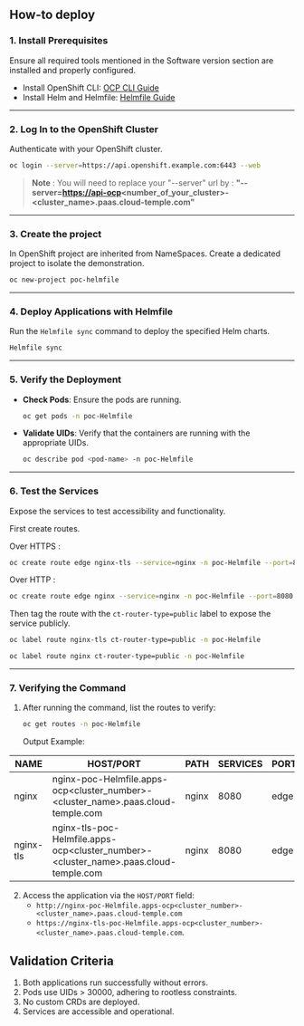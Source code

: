 ## How-to deploy

### 1. Install Prerequisites

Ensure all required tools mentioned in the Software version section are installed and properly configured.

- Install OpenShift CLI: [OCP CLI Guide](https://docs.redhat.com/en/documentation/openshift_container_platform/4.15/html/cli_tools/openshift-cli-oc#cli-getting-started)
- Install Helm and Helmfile: [Helmfile Guide](https://Helmfile.readthedocs.io/en/latest/)

---

### 2. Log In to the OpenShift Cluster

Authenticate with your OpenShift cluster.

```bash
oc login --server=https://api.openshift.example.com:6443 --web
```

>**Note** :
> You will need to replace your "--server" url by :
**"--server=<https://api-ocp><number_of_your_cluster>-<cluster_name>.paas.cloud-temple.com"**

---

### 3. Create the project

In OpenShift project are inherited from NameSpaces.
Create a dedicated project to isolate the demonstration.

```bash
oc new-project poc-helmfile
```

---

### 4. Deploy Applications with Helmfile

Run the `Helmfile sync` command to deploy the specified Helm charts.

```bash
Helmfile sync
```

---

### 5. Verify the Deployment

- **Check Pods**: Ensure the pods are running.

  ```bash
  oc get pods -n poc-Helmfile
  ```

- **Validate UIDs**: Verify that the containers are running with the appropriate UIDs.
  
  ```bash
  oc describe pod <pod-name> -n poc-Helmfile
  ```

---

### 6. Test the Services

Expose the services to test accessibility and functionality.

First create routes.

Over HTTPS :

```bash
oc create route edge nginx-tls --service=nginx -n poc-Helmfile --port=8080 ## expose in HTTPS
````

Over HTTP :

```bash
oc create route edge nginx --service=nginx -n poc-Helmfile --port=8080 ## expose in HTTP
```

Then tag the route with the `ct-router-type=public` label to expose the service publicly.

```bash
oc label route nginx-tls ct-router-type=public -n poc-Helmfile 
```

```bash
oc label route nginx ct-router-type=public -n poc-Helmfile 
```

---

### 7. Verifying the Command

1. After running the command, list the routes to verify:

   ```bash
   oc get routes -n poc-Helmfile
   ```

   Output Example:

  | NAME      | HOST/PORT                                                                  | PATH   | SERVICES | PORT | TERMINATION | WILDCARD | LABELS                                                                                                            |
|-----------|---------------------------------------------------------------------------|--------|----------|------|-------------|----------|-------------------------------------------------------------------------------------------------------------------|
| nginx     | nginx-poc-Helmfile.apps-ocp<cluster_number>-<cluster_name>.paas.cloud-temple.com                   | nginx  | 8080     | edge | None        | None     | app.kubernetes.io/instance=nginx,app.kubernetes.io/managed-by=Helm,app.kubernetes.io/name=nginx,app.kubernetes.io/version=1.27.3,ct-router-type=public,Helm.sh/chart=nginx-18.2.6 |
| nginx-tls | nginx-tls-poc-Helmfile.apps-ocp<cluster_number>-<cluster_name>.paas.cloud-temple.com               | nginx  | 8080     | edge | None        | None     | app.kubernetes.io/instance=nginx,app.kubernetes.io/managed-by=Helm,app.kubernetes.io/name=nginx,app.kubernetes.io/version=1.27.3,ct-router-type=public,Helm.sh/chart=nginx-18.2.6 |

2. Access the application via the `HOST/PORT` field:
   - `http://nginx-poc-Helmfile.apps-ocp<cluster_number>-<cluster_name>.paas.cloud-temple.com`
   - `https://nginx-tls-poc-Helmfile.apps-ocp<cluster_number>-<cluster_name>.paas.cloud-temple.com`.

## Validation Criteria

1. Both applications run successfully without errors.
2. Pods use UIDs > 30000, adhering to rootless constraints.
3. No custom CRDs are deployed.
4. Services are accessible and operational.